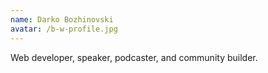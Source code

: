```yaml
---
name: Darko Bozhinovski
avatar: /b-w-profile.jpg
---
```


Web developer, speaker, podcaster, and community builder.
